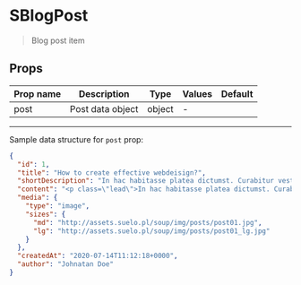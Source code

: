 # SBlogPost

> Blog post item

## Props

| Prop name | Description      | Type   | Values | Default |
| --------- | ---------------- | ------ | ------ | ------- |
| post      | Post data object | object | -      |         |

---

Sample data structure for `post` prop:

```json
{
  "id": 1,
  "title": "How to create effective webdeisign?",
  "shortDescription": "In hac habitasse platea dictumst. Curabitur vestibulum nulla non efficitur pulvinar.",
  "content": "<p class=\"lead\">In hac habitasse platea dictumst. Curabitur vestibulum nulla non efficitur pulvinar. Nulla pulvinar est in eros vehicula lacinia. Class aptent taciti sociosqu ad litora torquent per conubia nostra, per inceptos himenaeos.</p><p>Aenean rutrum dapibus molestie. Praesent eu nibh a magna maximus semper. Aliquam odio nulla, ornare et imperdiet dignissim, rutrum et felis. Nulla in eros et magna vehicula tincidunt quis eget orci. Quisque in est ac augue bibendum fringilla quis a odio. Donec mollis consectetur commodo. Cras interdum ac nibh id sodales. Phasellus egestas varius pulvinar. Aliquam sit amet felis sit amet purus vestibulum dictum in sit amet justo. Nam blandit arcu porttitor, faucibus purus a, vehicula odio. Pellentesque semper, odio sed commodo iaculis, augue mauris scelerisque mi, in mattis elit justo ut erat. Nulla cursus turpis sollicitudin, eleifend lectus non, tristique nunc. Fusce vitae varius tellus.</p>",
  "media": {
    "type": "image",
    "sizes": {
      "md": "http://assets.suelo.pl/soup/img/posts/post01.jpg",
      "lg": "http://assets.suelo.pl/soup/img/posts/post01_lg.jpg"
    }
  },
  "createdAt": "2020-07-14T11:12:18+0000",
  "author": "Johnatan Doe"
}
```
